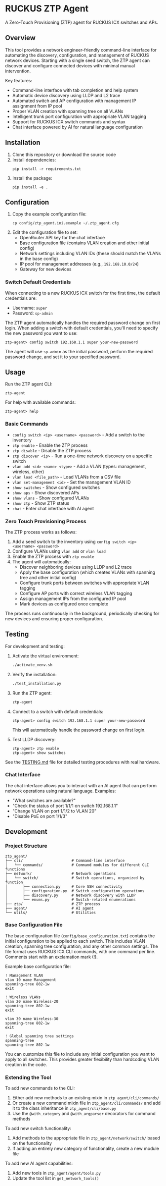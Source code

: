 # RUCKUS ZTP Agent

A Zero-Touch Provisioning (ZTP) agent for RUCKUS ICX switches and APs.

## Overview

This tool provides a network engineer-friendly command-line interface for automating the discovery, configuration, and management of RUCKUS network devices. Starting with a single seed switch, the ZTP agent can discover and configure connected devices with minimal manual intervention.

Key features:
- Command-line interface with tab completion and help system
- Automatic device discovery using LLDP and L2 trace
- Automated switch and AP configuration with management IP assignment from IP pool
- Proper VLAN creation with spanning tree on all VLANs
- Intelligent trunk port configuration with appropriate VLAN tagging
- Support for RUCKUS ICX switch commands and syntax
- Chat interface powered by AI for natural language configuration

## Installation

1. Clone this repository or download the source code
2. Install dependencies:
   ```
   pip install -r requirements.txt
   ```
3. Install the package:
   ```
   pip install -e .
   ```

## Configuration

1. Copy the example configuration file:
   ```
   cp config/ztp_agent.ini.example ~/.ztp_agent.cfg
   ```
2. Edit the configuration file to set:
   - OpenRouter API key for the chat interface
   - Base configuration file (contains VLAN creation and other initial config)
   - Network settings including VLAN IDs (these should match the VLANs in the base config)
   - IP pool for management addresses (e.g., `192.168.10.0/24`)
   - Gateway for new devices

### Switch Default Credentials

When connecting to a new RUCKUS ICX switch for the first time, the default credentials are:
- Username: `super`
- Password: `sp-admin`

The ZTP agent automatically handles the required password change on first login. When adding a switch with default credentials, you'll need to specify the new password you want to use:

```
ztp-agent> config switch 192.168.1.1 super your-new-password
```

The agent will use `sp-admin` as the initial password, perform the required password change, and set it to your specified password.

## Usage

Run the ZTP agent CLI:
```
ztp-agent
```

For help with available commands:
```
ztp-agent> help
```

### Basic Commands

- `config switch <ip> <username> <password>` - Add a switch to the inventory
- `ztp enable` - Enable the ZTP process
- `ztp disable` - Disable the ZTP process
- `ztp discover <ip>` - Run a one-time network discovery on a specific switch
- `vlan add <id> <name> <type>` - Add a VLAN (types: management, wireless, other)
- `vlan load <file_path>` - Load VLANs from a CSV file
- `vlan set-management <id>` - Set the management VLAN ID
- `show switches` - Show configured switches
- `show aps` - Show discovered APs
- `show vlans` - Show configured VLANs
- `show ztp` - Show ZTP status
- `chat` - Enter chat interface with AI agent

### Zero Touch Provisioning Process

The ZTP process works as follows:

1. Add a seed switch to the inventory using `config switch <ip> <username> <password>`
2. Configure VLANs using `vlan add` or `vlan load`
3. Enable the ZTP process with `ztp enable`
4. The agent will automatically:
   - Discover neighboring devices using LLDP and L2 trace
   - Apply the base configuration (which creates VLANs with spanning tree and other initial config)
   - Configure trunk ports between switches with appropriate VLAN tagging
   - Configure AP ports with correct wireless VLAN tagging
   - Assign management IPs from the configured IP pool
   - Mark devices as configured once complete

The process runs continuously in the background, periodically checking for new devices and ensuring proper configuration.

## Testing

For development and testing:

1. Activate the virtual environment:
   ```bash
   ./activate_venv.sh
   ```

2. Verify the installation:
   ```bash
   ./test_installation.py
   ```

3. Run the ZTP agent:
   ```bash
   ztp-agent
   ```

4. Connect to a switch with default credentials:
   ```
   ztp-agent> config switch 192.168.1.1 super your-new-password
   ```
   This will automatically handle the password change on first login.

5. Test LLDP discovery:
   ```
   ztp-agent> ztp enable
   ztp-agent> show switches
   ```

See the [TESTING.md](TESTING.md) file for detailed testing procedures with real hardware.

### Chat Interface

The chat interface allows you to interact with an AI agent that can perform network operations using natural language. Examples:

- "What switches are available?"
- "Check the status of port 1/1/1 on switch 192.168.1.1"
- "Change VLAN on port 1/1/2 to VLAN 20"
- "Disable PoE on port 1/1/3"

## Development

### Project Structure

```
ztp_agent/
├── cli/                      # Command-line interface
│   └── commands/             # Command modules for different CLI functions
├── network/                  # Network operations
│   └── switch/               # Switch operations, organized by function
│       ├── connection.py     # Core SSH connectivity
│       ├── configuration.py  # Switch configuration operations
│       ├── discovery.py      # Network discovery with LLDP
│       └── enums.py          # Switch-related enumerations
├── ztp/                      # ZTP process
├── agent/                    # AI agent
└── utils/                    # Utilities
```

### Base Configuration File

The base configuration file (`config/base_configuration.txt`) contains the initial configuration to be applied to each switch. This includes VLAN creation, spanning tree configuration, and any other common settings. The file format uses RUCKUS ICX CLI commands, with one command per line. Comments start with an exclamation mark (!).

Example base configuration file:
```
! Management VLAN
vlan 10 name Management
spanning-tree 802-1w
exit

! Wireless VLANs
vlan 20 name Wireless-20
spanning-tree 802-1w
exit

vlan 30 name Wireless-30
spanning-tree 802-1w
exit

! Global spanning tree settings
spanning-tree
spanning-tree 802-1w
```

You can customize this file to include any initial configuration you want to apply to all switches. This provides greater flexibility than hardcoding VLAN creation in the code.

### Extending the Tool

To add new commands to the CLI:
1. Either add new methods to an existing mixin in `ztp_agent/cli/commands/`
2. Or create a new command mixin file in `ztp_agent/cli/commands/` and add it to the class inheritance in `ztp_agent/cli/base.py`
3. Use the `@with_category` and `@with_argparser` decorators for command methods

To add new switch functionality:
1. Add methods to the appropriate file in `ztp_agent/network/switch/` based on the functionality
2. If adding an entirely new category of functionality, create a new module file

To add new AI agent capabilities:
1. Add new tools in `ztp_agent/agent/tools.py`
2. Update the tool list in `get_network_tools()`
